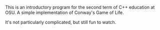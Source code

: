 This is an introductory program for the second term of C++ education at OSU.
A simple implementation of Conway's Game of Life.

It's not particularly complicated, but still fun to watch.
